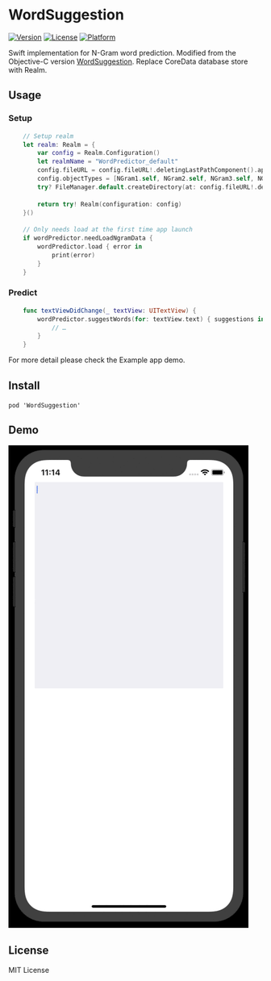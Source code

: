 # WordSuggestion

[![Version](https://img.shields.io/cocoapods/v/WordSuggestion.svg?style=flat)](https://cocoapods.org/pods/WordSuggestion)
[![License](https://img.shields.io/cocoapods/l/WordSuggestion.svg?style=flat)](https://cocoapods.org/pods/WordSuggestion)
[![Platform](https://img.shields.io/cocoapods/p/WordSuggestion.svg?style=flat)](https://cocoapods.org/pods/WordSuggestion)


Swift implementation for N-Gram word prediction. Modified from the Objective-C version [WordSuggestion](https://github.com/chika-kasymov/WordSuggestion). Replace CoreData database store with Realm.

## Usage
### Setup
```swift
    // Setup realm
    let realm: Realm = {
        var config = Realm.Configuration()
        let realmName = "WordPredictor_default"
        config.fileURL = config.fileURL!.deletingLastPathComponent().appendingPathComponent("\(realmName).realm")
        config.objectTypes = [NGram1.self, NGram2.self, NGram3.self, NGram4.self]
        try? FileManager.default.createDirectory(at: config.fileURL!.deletingLastPathComponent(), withIntermediateDirectories: true, attributes: nil)

        return try! Realm(configuration: config)
    }()
    
    // Only needs load at the first time app launch
    if wordPredictor.needLoadNgramData {
        wordPredictor.load { error in
            print(error)
        }
    }
```

### Predict
```swift
    func textViewDidChange(_ textView: UITextView) {
        wordPredictor.suggestWords(for: textView.text) { suggestions in
            // …            
        }
    }
```

For more detail please check the Example app demo.

## Install
`pod 'WordSuggestion'`

## Demo
![Demo](word_suggestion.gif)

## License
MIT License
